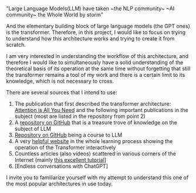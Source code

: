 "Large Language Models(LLM) have taken ~the NLP community~ ~AI community~ the Whole World by storm"

And the elementary building block of large language models (the GPT ones) is the transformer. Therefore, in this project, I would like to focus on trying to understand how this architecture works and trying to create it from scratch.

I am very interested in understanding the workflow of this architecture, and therefore I would like to simultaneously have a solid understanding of the theoretical basis of its operation at the same time without forgetting that still the transformer remains a tool of my work and there is a certain limit to its knowledge, which is not necessary to cross.

There are several sources that I intend to use:

1. The publication that first described the transformer architecture: [Attention is All You Need](https://arxiv.org/abs/1706.03762) and the following important publications in the subject (most are listed in the repository from point 2)
2. A [repository on GitHub](https://github.com/Hannibal046/Awesome-LLM?tab=readme-ov-file) that is a treasure trove of knowledge on the subject of LLM
3. [Repository on GitHub](https://github.com/mlabonne/llm-course) being a course to LLM
4. A very [helpful website](https://bbycroft.net/llm?utm_source=tldrai) in the whole learning process showing the operation of the Transformer interactively
5. Countless articles (also videos) scattered in various corners of the Internet (mainly [this excellent tutorial](https://www.youtube.com/watch?v=kCc8FmEb1nY)]
6. [Endless conversations with ChatGPT]


I invite you to familiarize yourself with my attempt to understand this one of the most popular architectures in use today. 



